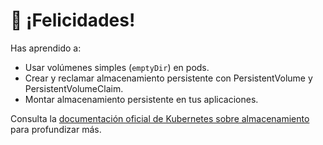 ﻿# 🎉 ¡Felicidades!

Has aprendido a:
- Usar volúmenes simples (`emptyDir`) en pods.
- Crear y reclamar almacenamiento persistente con PersistentVolume y PersistentVolumeClaim.
- Montar almacenamiento persistente en tus aplicaciones.

Consulta la [documentación oficial de Kubernetes sobre almacenamiento](https://kubernetes.io/es/docs/concepts/storage/) para profundizar más.